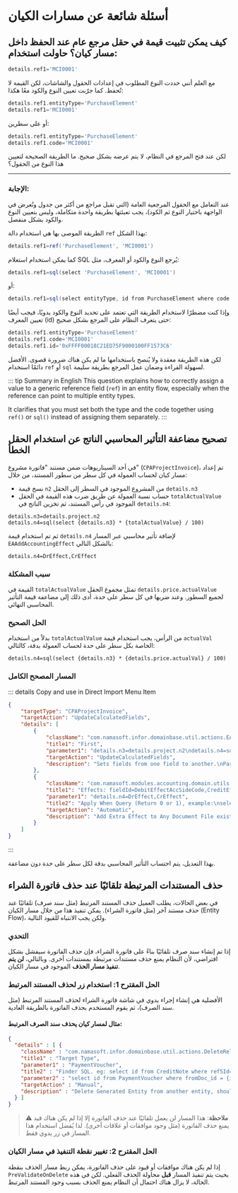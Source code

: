 <rtl>

# أسئلة شائعة عن مسارات الكيان

## كيف يمكن تثبيت قيمة في حقل مرجع عام عند الحفظ داخل مسار كيان؟ حاولت استخدام:

```groovy
details.ref1='MCI0001'
```

مع العلم أنني حددت النوع المطلوب في إعدادات الحقول والشاشات، لكن القيمة لا تُحفظ. كما جرّبت تعيين النوع والكود معًا هكذا:

```groovy
details.ref1.entityType='PurchaseElement'
details.ref1='MCI0001'
```

أو على سطرين:

```groovy
details.ref1.entityType='PurchaseElement'
details.ref1.code='MCI0001'
```

لكن عند فتح المرجع في النظام، لا يتم عرضه بشكل صحيح. ما الطريقة الصحيحة لتعيين هذا النوع من الحقول؟

---

### الإجابة:

عند التعامل مع الحقول المرجعية العامة (التي تقبل مراجع من أكثر من جدول وتُعرض في الواجهة باختيار النوع ثم الكود)، يجب تعبئتها بطريقة واحدة متكاملة، وليس بتعيين النوع والكود بشكل منفصل.

الطريقة الموصى بها هي استخدام دالة `ref` بهذا الشكل:

```groovy
details.ref1=ref('PurchaseElement', 'MCI0001')
```

كما يمكن استخدام استعلام SQL يُرجع النوع والكود أو المعرف، مثل:

```groovy
details.ref1=sql(select 'PurchaseElement', 'MCI0001')
```

أو:

```groovy
details.ref1=sql(select entityType, id from PurchaseElement where code = 'MCI0001')
```

وإذا كنت مضطرًا لاستخدام الطريقة التي تعتمد على تحديد النوع والكود يدويًا، فيجب أيضًا تعيين المعرف (id) حتى يتعرف النظام على المرجع بشكل صحيح:

```groovy
details.ref1.entityType='PurchaseElement'
details.ref1.code='MCI0001'
details.ref1.id='0xFFFF00018C21ED75F9000100FF1573C6'
```

لكن هذه الطريقة معقدة ولا يُنصح باستخدامها ما لم يكن هناك ضرورة قصوى. الأفضل دائمًا استخدام `ref` أو `sql` لسهولة القراءة وضمان عمل المرجع بطريقة سليمة.

<ltr>

::: tip Summary in English
This question explains how to correctly assign a value to a generic reference field (`ref`) in an entity flow,
especially when the reference can point to multiple entity types.

It clarifies that you must set both the type and the code together using `ref()` or `sql()` instead of assigning them separately.
:::

</ltr>

## تصحيح مضاعفة التأثير المحاسبي الناتج عن استخدام الحقل الخطأ

في أحد السيناريوهات ضمن مستند "فاتورة مشروع" (`CPAProjectInvoice`)، تم إعداد مسار كيان لحساب العمولة في كل سطر من سطور المستند، من خلال:

* نسخ قيمة `n2` من المشروع الموجود في السطر إلى الحقل `details.n3`
* حساب نسبة العمولة عن طريق ضرب هذه القيمة في الحقل `totalActualValue` الموجود في رأس المستند، ثم تخزين الناتج في `details.n4`:

```
details.n3=details.project.n2
details.n4=sql(select {details.n3} * {totalActualValue} / 100)
```

ثم تم استخدام قيمة `details.n4` لإضافة تأثير محاسبي عبر المسار `EAAddAccountingEffect` بالشكل التالي:

```
details.n4=DrEffect,CrEffect
```

### سبب المشكلة

القيمة في `totalActualValue` تمثل مجموع الحقل `details.price.actualValue` لجميع السطور. وعند ضربها في كل سطر على حدة، أدى ذلك إلى مضاعفة قيمة التأثير المحاسبي النهائي.

### الحل الصحيح

بدلاً من استخدام `totalActualValue` من الرأس، يجب استخدام قيمة `actualVal` الخاصة بكل سطر على حدة لحساب العمولة بدقة، كالتالي:

```
details.n4=sql(select {details.n3} * {details.price.actualVal} / 100)
```

### المسار المصحح الكامل

::: details Copy and use in Direct Import Menu Item

```json
{
    "targetType": "CPAProjectInvoice",
    "targetAction": "UpdateCalculatedFields",
    "details": [
        {
            "className": "com.namasoft.infor.domainbase.util.actions.EAFieldsValuesCalculator",
            "title1": "First",
            "parameter1": "details.n3=details.project.n2\ndetails.n4=sql(select {details.n3} *{details.price.actualVal}/100)",
            "targetAction": "UpdateCalculatedFields",
            "description": "Sets fields from one field to another.\nParameter 1: fields Map. Format as follows:\nwarehouse=book.ref1\nname1=code\nField Value can be another field id, \"quoted string\",sql(select max(n1) from InvItem where id <> {id})\ncustomer.runCommand=\"edit\"\ncustomer.runCommand=\"save\"\n"
        },
        {
            "className": "com.namasoft.modules.accounting.domain.utils.actions.EAAddAccountingEffect",
            "title1": "Effects: fieldId=DebitEffectAccSideCode,CreditEffectAccSideCode eg:\nn1=N1EffectDR,N1EffectCR\nlines.n2=DetailsN2EffectDR,DetailsN2EffectCR",
            "parameter1": "details.n4=DrEffect,CrEffect",
            "title2": "Apply When Query (Return 0 or 1), example:\nselect case when {lines.ref1.entityType} in ('Branch','Department') then 1 else 0 end\nThis example will make the effect happen only for lines ref1 being a branch or a department",
            "targetAction": "Automatic",
            "description": "Add Extra Effect to Any Document File existing ledger request."
        }
    ]
}
```

:::

بهذا التعديل، يتم احتساب التأثير المحاسبي بدقة لكل سطر على حدة دون مضاعفة.

## حذف المستندات المرتبطة تلقائيًا عند حذف فاتورة الشراء

في بعض الحالات، يطلب العميل حذف المستند المرتبط (مثل سند صرف) تلقائيًا عند حذف مستند آخر (مثل فاتورة الشراء). يمكن تنفيذ هذا من خلال مسار الكيان (Entity Flow)، ولكن يجب الانتباه للقيود التالية.

### التحدي

إذا تم إنشاء سند صرف تلقائيًا بناءً على فاتورة الشراء، فإن حذف الفاتورة سيفشل بشكل افتراضي، لأن النظام يمنع حذف مستندات مرتبطة بمستندات أخرى. وبالتالي، **لن يتم تنفيذ مسار الحذف** الموجود في مسار الكيان.

### الحل المقترح 1: استخدام زر لحذف المستند المرتبط

الأفضلية هي إنشاء إجراء يدوي في شاشة فاتورة الشراء لحذف المستند المرتبط (مثل سند الصرف)، ثم يقوم المستخدم بحذف الفاتورة بالطريقة العادية.

#### مثال لمسار كيان يحذف سند الصرف المرتبط:

```json
{
  "details" : [ {
    "className" : "com.namasoft.infor.domainbase.util.actions.DeleteRelatedEntityAction",
    "title1" : "Target Type",
    "parameter1" : "PaymentVoucher",
    "title2" : "Finder SQL. eg: select id from CreditNote where ref5Id={id}",
    "parameter2" : "select id from PaymentVoucher where fromDoc_id = {id}",
    "targetAction" : "Manual",
    "description" : "Delete Generated Entity from another entity, should be used in combination with EAGenerateEntityFromEntityAction"
  } ]
}
```

> ⚠️ **ملاحظة**: هذا المسار لن يعمل تلقائيًا عند حذف الفاتورة إلا إذا لم يكن هناك قيد يمنع حذف الفاتورة (مثل وجود موافقات أو علاقات أخرى). لذا يُفضل استخدام هذا المسار في زر يدوي فقط.

### الحل المقترح 2: تغيير نقطة التنفيذ في مسار الكيان

إذا لم يكن هناك موافقات أو قيود على حذف الفاتورة، يمكن ربط مسار الحذف بنقطة `PreValidateOnDelete` بحيث يتم تنفيذ المسار **قبل** محاولة الحذف الفعلي. لكن في هذه الحالة، لا يزال هناك احتمال أن النظام يمنع الحذف بسبب وجود المستند المرتبط.

</rtl>